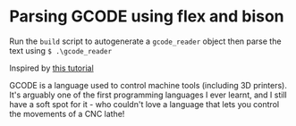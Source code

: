 # Parsing GCODE using flex and bison

Run the `build` script to autogenerate a `gcode_reader` object
then parse the text using `$ .\gcode_reader`

Inspired by [this tutorial](http://aquamentus.com/flex_bison.html)

GCODE is a language used to control machine tools (including 3D printers). It's arguably one of the first programming languages I ever learnt, and I still have a soft spot for it - who couldn't love a language that lets you control the movements of a CNC lathe!
